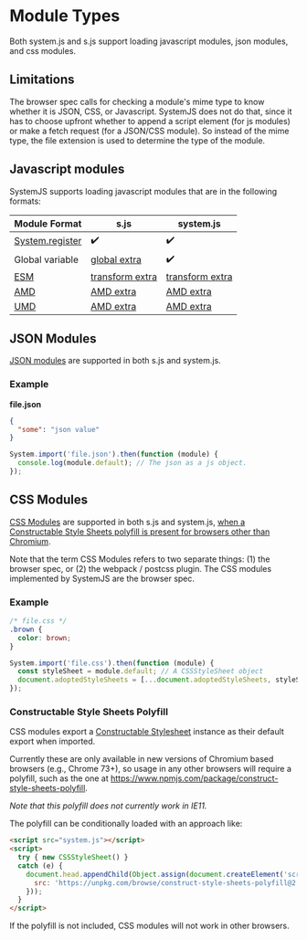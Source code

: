 # Module Types

Both system.js and s.js support loading javascript modules, json modules, and css modules.

## Limitations

The browser spec calls for checking a module's mime type to know whether it is JSON, CSS, or Javascript. SystemJS does not do that,
since it has to choose upfront whether to append a script element (for js modules) or make a fetch request (for a JSON/CSS module).
So instead of the mime type, the file extension is used to determine the type of the module.

## Javascript modules

SystemJS supports loading javascript modules that are in the following formats:

| Module Format | s.js | system.js |
| ------------- | ---- | --------- |
| [System.register](/docs/system-register.md) | :heavy_check_mark: | :heavy_check_mark: |
| Global variable | [global extra](/README.md#extras) | :heavy_check_mark: |
| [ESM](https://developer.mozilla.org/en-US/docs/Web/JavaScript/Guide/Modules) | [transform extra](/README.md#extras) | [transform extra](/README.md#extras) |
| [AMD](https://github.com/amdjs/amdjs-api/wiki/AMD) | [AMD extra](/README.md#extras) | [AMD extra](/README.md#extras) |
| [UMD](https://github.com/umdjs/umd) | [AMD extra](/README.md#extras) | [AMD extra](/README.md#extras) |

## JSON Modules

[JSON modules](https://github.com/whatwg/html/pull/4407) are supported in both s.js and system.js.

### Example

**file.json**
```json
{
  "some": "json value"
}
```

```js
System.import('file.json').then(function (module) {
  console.log(module.default); // The json as a js object.
});
```

## CSS Modules

[CSS Modules](https://github.com/w3c/webcomponents/blob/gh-pages/proposals/css-modules-v1-explainer.md) are supported in both
s.js and system.js, [when a Constructable Style Sheets polyfill is present for browsers other than Chromium](#constructed-style-sheets-polyfill).

Note that the term CSS Modules refers to two separate things: (1) the browser spec, or (2) the webpack / postcss plugin.
The CSS modules implemented by SystemJS are the browser spec.

### Example
```css
/* file.css */
.brown {
  color: brown;
}
```

```js
System.import('file.css').then(function (module) {
  const styleSheet = module.default; // A CSSStyleSheet object
  document.adoptedStyleSheets = [...document.adoptedStyleSheets, styleSheet]; // now your css is available to be used.
});
```

### Constructable Style Sheets Polyfill

CSS modules export a [Constructable Stylesheet](https://developer.mozilla.org/en-US/docs/Web/API/CSSStyleSheet) instance as their
default export when imported.

Currently these are only available in new versions of Chromium based browsers (e.g., Chrome 73+), so usage in any other browsers will require a polyfill, such as the one at https://www.npmjs.com/package/construct-style-sheets-polyfill.

_Note that this polyfill does not currently work in IE11._

The polyfill can be conditionally loaded with an approach like:

```html
<script src="system.js"></script>
<script>
  try { new CSSStyleSheet() }
  catch (e) {
    document.head.appendChild(Object.assign(document.createElement('script'), {
      src: 'https://unpkg.com/browse/construct-style-sheets-polyfill@2.1.0/adoptedStyleSheets.min.js'
    }));
  }
</script>
```

If the polyfill is not included, CSS modules will not work in other browsers.